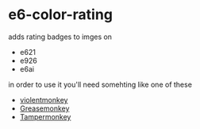 # e6-color-rating
adds rating badges to imges on
- e621
- e926
- e6ai

in order to use it you'll need somehting like one of these

- [violentmonkey](https://violentmonkey.github.io)
- [Greasemonkey](https://www.greasespot.net)
- [Tampermonkey](https://www.tampermonkey.net)
